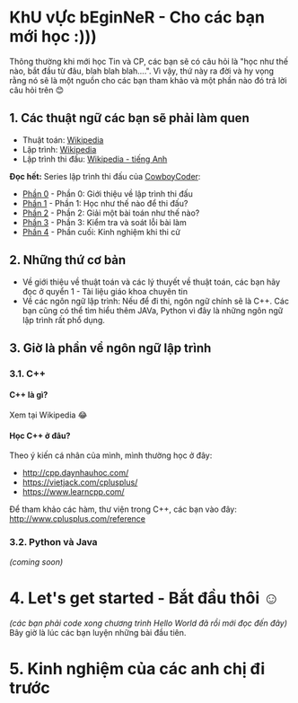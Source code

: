 # KhU vỰc bEginNeR - Cho các bạn mới học :)))
Thông thường khi mới học Tin và CP, các bạn sẽ có câu hỏi là "học như thế nào, bắt đầu từ đâu, blah blah blah....". Vì vậy, thứ này ra đời và hy vọng rằng nó sẽ là một nguồn cho các bạn tham khảo và một phần nào đó trả lời câu hỏi trên :blush:

## 1. Các thuật ngữ các bạn sẽ phải làm quen
 * Thuật toán: [Wikipedia](https://vi.wikipedia.org/wiki/Thu%E1%BA%ADt_to%C3%A1n)
 * Lập trình: [Wikipedia](https://vi.wikipedia.org/wiki/L%E1%BA%ADp_tr%C3%ACnh_m%C3%A1y_t%C3%ADnh)
 * Lập trình thi đấu: [Wikipedia - tiếng Anh](https://en.wikipedia.org/wiki/Competitive_programming)
 
**Đọc hết:** Series lập trình thi đấu của [CowboyCoder](https://cowboycoder.tech):
 * [Phần 0](https://cowboycoder.tech/article/lap-trinh-thi-dau-co-ban-phan-1-gioi-thieu-ve-lap-trinh-thi-dau) - Phần 0: Giới thiệu về lập trình thi đấu
 * [Phần 1](https://cowboycoder.tech/article/lap-trinh-thi-dau-co-ban-phan-1-hoc-nhu-the-nao-de-thi-dau) - Phần 1: Học như thế nào để thi đấu?
 * [Phần 2](https://cowboycoder.tech/article/lap-trinh-thi-dau-co-ban-phan-2-giai-mot-bai-toan-nhu-the-nao) - Phần 2: Giải một bài toán như thế nào?
 * [Phần 3](https://cowboycoder.tech/article/lap-trinh-thi-dau-co-ban-phan-3-kiem-tra-va-soat-loi) - Phần 3: Kiểm tra và soát lỗi bài làm
 * [Phần 4](https://cowboycoder.tech/article/lap-trinh-thi-dau-co-ban-phan-cuoi-kinh-nghiem-khi-thi-cu) - Phần cuối: Kinh nghiệm khi thi cử
 
## 2. Những thứ cơ bản
 * Về giới thiệu về thuật toán và các lý thuyết về thuật toán, các bạn hãy đọc ở quyển 1 - Tài liệu giáo khoa chuyên tin
 * Về các ngôn ngữ lập trình: Nếu để đi thi, ngôn ngữ chính sẽ là C++. Các bạn cũng có thể tìm hiểu thêm JAVa, Python vì đây là những ngôn ngữ lập trình rất phổ dụng.
 
## 3. Giờ là phần về ngôn ngữ lập trình

### 3.1. C++

#### C++ là gì?
Xem tại Wikipedia :joy: 

#### Học C++ ở đâu?
Theo ý kiến cá nhân của mình, mình thường học ở đây: 
* http://cpp.daynhauhoc.com/
* https://vietjack.com/cplusplus/
* https://www.learncpp.com/

Để tham khảo các hàm, thư viện trong C++, các bạn vào đây: http://www.cplusplus.com/reference

### 3.2. Python và Java
_(coming soon)_

# 4. Let's get started - Bắt đầu thôi :relaxed:
_(các bạn phải code xong chương trình Hello World đã rồi mới đọc đến đây)_
Bây giờ là lúc các bạn luyện những bài đầu tiên.

# 5. Kinh nghiệm của các anh chị đi trước

